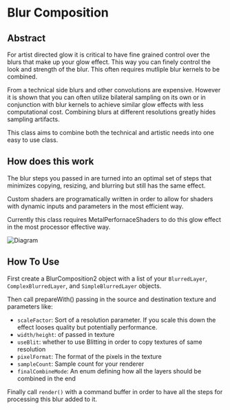 # Blur Composition

## Abstract

For artist directed glow it is critical to have fine grained control over the blurs that make up your glow effect. This way you can finely control the look and strength of the blur. This often requires mutliple blur kernels to be combined.

From a technical side blurs and other convolutions are expensive. However it is shown that you can often utilize bilateral sampling on its own or in conjunction with blur kernels to achieve similar glow effects with less computational cost. Combining blurs at different resolutions greatly hides sampling artifacts.

This class aims to combine both the technical and artistic needs into one easy to use class. 

## How does this work

The blur steps you passed in are turned into an optimal set of steps that minimizes copying, resizing, and blurring but still has the same effect.

Custom shaders are programatically written in order to allow for shaders with dynamic inputs and parameters in the most efficient way.

Currently this class requires MetalPerfornaceShaders to do this glow effect in the most processor effective way.

![Diagram](https://i.imgur.com/uvIVmK5.png)

## How To Use

First create a BlurComposition2 object with a list of your `BlurredLayer`, `ComplexBlurredLayer`, and `SimpleBlurredLayer` objects.

Then call prepareWith() passing in the source and destination texture and parameters like:
- `scaleFactor`: Sort of a resolution parameter. If you scale this down the effect looses quality but potentially performance.
- `width/height`: of passed in texture
- `useBlit`: whether to use Blitting in order to copy textures of same resolution
- `pixelFormat`: The format of the pixels in the texture
- `sampleCount`: Sample count for your renderer
- `finalCombineMode`: An enum defining how all the layers should be combined in the end


Finally call `render()` with a command buffer in order to have all the steps for processing this blur added to it.
